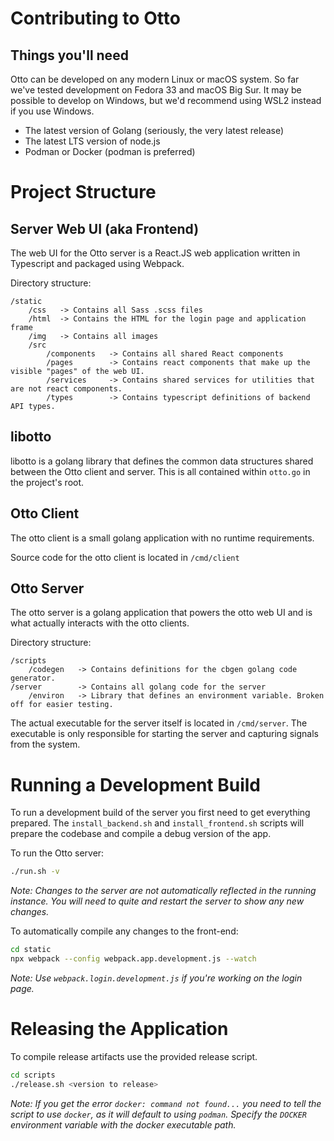 # Contributing to Otto

## Things you'll need

Otto can be developed on any modern Linux or macOS system. So far we've tested development on Fedora 33 and macOS Big
Sur. It may be possible to develop on Windows, but we'd recommend using WSL2 instead if you use Windows.

- The latest version of Golang (seriously, the very latest release)
- The latest LTS version of node.js
- Podman or Docker (podman is preferred)

# Project Structure

## Server Web UI (aka Frontend)

The web UI for the Otto server is a React.JS web application written in Typescript and packaged using Webpack.

Directory structure:

```
/static
    /css   -> Contains all Sass .scss files
    /html  -> Contains the HTML for the login page and application frame
    /img   -> Contains all images
    /src
        /components   -> Contains all shared React components
        /pages        -> Contains react components that make up the visible "pages" of the web UI.
        /services     -> Contains shared services for utilities that are not react components.
        /types        -> Contains typescript definitions of backend API types.
```

## libotto

libotto is a golang library that defines the common data structures shared between the Otto client and server. This is
all contained within `otto.go` in the project's root.

## Otto Client

The otto client is a small golang application with no runtime requirements.

Source code for the otto client is located in `/cmd/client`

## Otto Server

The otto server is a golang application that powers the otto web UI and is what actually interacts with the otto
clients.

Directory structure:

```
/scripts
    /codegen   -> Contains definitions for the cbgen golang code generator.
/server        -> Contains all golang code for the server
    /environ   -> Library that defines an environment variable. Broken off for easier testing.
```

The actual executable for the server itself is located in `/cmd/server`. The executable is only responsible for starting
the server and capturing signals from the system.

# Running a Development Build

To run a development build of the server you first need to get everything prepared. The `install_backend.sh` and
`install_frontend.sh` scripts will prepare the codebase and compile a debug version of the app.

To run the Otto server:

```bash
./run.sh -v
```
*Note: Changes to the server are not automatically reflected in the running instance. You will need to quite and restart the server to show any new changes.*

To automatically compile any changes to the front-end:

```bash
cd static
npx webpack --config webpack.app.development.js --watch
```
*Note: Use `webpack.login.development.js` if you're working on the login page.*

# Releasing the Application

To compile release artifacts use the provided release script.

```bash
cd scripts
./release.sh <version to release>
```
*Note: If you get the error `docker: command not found...` you need to tell the script to use `docker`, as it will default to using `podman`. Specify the `DOCKER` environment variable with the docker executable path.*
